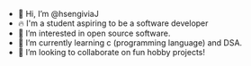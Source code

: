 - 👋 Hi, I’m @hsengiviaJ
- 🔥 I'm a student aspiring to be a software developer 
- 👀 I’m interested in open source software.
- 🌱 I’m currently learning c (programming language) and DSA.
- 💞️ I’m looking to collaborate on fun hobby projects!

<!---
hsengiviaJ/hsengiviaJ is a ✨ special ✨ repository because its `README.md` (this file) appears on your GitHub profile.
You can click the Preview link to take a look at your changes.
--->
